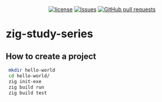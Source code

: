 <p align="center">
  <a href="https://github.com/mingyuchoo/zig-study-series/blob/main/LICENSE"><img alt="license" src="https://img.shields.io/github/license/mingyuchoo/zig-study-series"/></a>
  <a href="https://github.com/mingyuchoo/zig-study-series/issues"><img alt="Issues" src="https://img.shields.io/github/issues/mingyuchoo/zig-study-series?color=appveyor" /></a>
  <a href="https://github.com/mingyuchoo/zig-study-series/pulls"><img alt="GitHub pull requests" src="https://img.shields.io/github/issues-pr/mingyuchoo/zig-study-series?color=appveyor" /></a>
</p>

# zig-study-series

## How to create a project

```bash
 mkdir hello-world
 cd hello-world/
 zig init-exe
 zig build run
 zig build test
```
